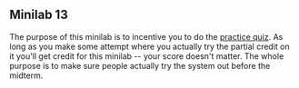 ## Minilab 13

The purpose of this minilab is to incentive you to do the 
[practice quiz](https://www.prairielearn.org/pl/course_instance/128995/assessment/2317710).
As long as you make some attempt where you actually try the partial credit
on it you'll get credit for this minilab --
your score doesn't matter.  The whole purpose is to make sure people actually
try the system out before the midterm.


